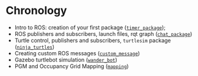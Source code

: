 # Chronology

- Intro to ROS: creation of your first package ([`timer_package`](timer_package));
- ROS publishers and subscribers, launch files, rqt graph ([`chat_package`](chat_package))
- Turtle control, publishers and subscribers, `turtlesim` package ([`ninja_turtles`](ninja_turtles))
- Creating custom ROS messages ([`custom_message`](custom_message))
- Gazebo turtlebot simulation ([`wander_bot`](wander_bot))
- PGM and Occupancy Grid Mapping ([`mapping`](mapping))
